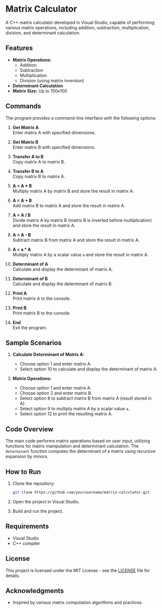 # Matrix Calculator

A C++ matrix calculator developed in Visual Studio, capable of performing various matrix operations, including addition, subtraction, multiplication, division, and determinant calculation.

## Features

- **Matrix Operations:**
  - Addition
  - Subtraction
  - Multiplication
  - Division (using matrix inversion)
- **Determinant Calculation**
- **Matrix Size:** Up to 100x100

## Commands

The program provides a command-line interface with the following options:

1. **Get Matrix A**  
   Enter matrix A with specified dimensions.

2. **Get Matrix B**  
   Enter matrix B with specified dimensions.

3. **Transfer A to B**  
   Copy matrix A to matrix B.

4. **Transfer B to A**  
   Copy matrix B to matrix A.

5. **A = A * B**  
   Multiply matrix A by matrix B and store the result in matrix A.

6. **A = A + B**  
   Add matrix B to matrix A and store the result in matrix A.

7. **A = A / B**  
   Divide matrix A by matrix B (matrix B is inverted before multiplication) and store the result in matrix A.

8. **A = A - B**  
   Subtract matrix B from matrix A and store the result in matrix A.

9. **A = a * A**  
   Multiply matrix A by a scalar value `a` and store the result in matrix A.

10. **Determinant of A**  
    Calculate and display the determinant of matrix A.

11. **Determinant of B**  
    Calculate and display the determinant of matrix B.

12. **Print A**  
    Print matrix A to the console.

13. **Print B**  
    Print matrix B to the console.

14. **End**  
    Exit the program.

## Sample Scenarios

1. **Calculate Determinant of Matrix A:**
   - Choose option 1 and enter matrix A.
   - Select option 10 to calculate and display the determinant of matrix A.

2. **Matrix Operations:**
   - Choose option 1 and enter matrix A.
   - Choose option 2 and enter matrix B.
   - Select option 8 to subtract matrix B from matrix A (result stored in A).
   - Select option 9 to multiply matrix A by a scalar value `a`.
   - Select option 12 to print the resulting matrix A.

## Code Overview

The main code performs matrix operations based on user input, utilizing functions for matrix manipulation and determinant calculation. The `determinant` function computes the determinant of a matrix using recursive expansion by minors.

## How to Run

1. Clone the repository:
   ```bash
   git clone https://github.com/yourusername/matrix-calculator.git

2. Open the project in Visual Studio.

3. Build and run the project.

## Requirements

- Visual Studio
- C++ compiler

## License

This project is licensed under the MIT License - see the [LICENSE](LICENSE) file for details.

## Acknowledgments

- Inspired by various matrix computation algorithms and practices.

